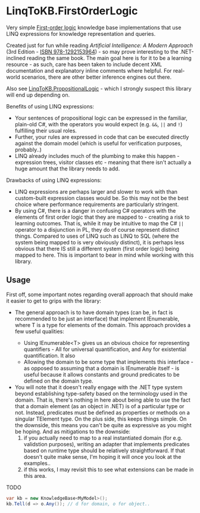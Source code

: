 ﻿# LinqToKB.FirstOrderLogic

Very simple [First-order logic](https://en.wikipedia.org/wiki/First-order_logic) knowledge base implementations that use LINQ expressions for knowledge representation and queries.

Created just for fun while reading _Artificial Intelligence: A Modern Approach_ (3rd Edition - [ISBN 978-1292153964](https://www.google.com/search?q=isbn+978-1292153964)) - so may prove interesting to the .NET-inclined reading the same book.
The main goal here is for it to be a learning resource - as such, care has been taken to include decent XML documentation and explanatory inline comments where helpful.
For real-world scenarios, there are other better inference engines out there.

Also see [LinqToKB.PropositionalLogic](https://github.com/sdcondon/LinqToKB.PropositionalLogic) - which I strongly suspect this library will end up depending on.

Benefits of using LINQ expressions:
* Your sentences of propositional logic can be expressed in the familiar, plain-old C#, with the operators you would expect (e.g. `&&`, `||` and `!`) fulfilling their usual roles.
* Further, your rules are expressed in code that can be executed directly against the domain model (which is useful for verification purposes, probably..)
* LINQ already includes much of the plumbing to make this happen - expression trees, visitor classes etc - meaning that there isn't actually a huge amount that the library needs to add.

Drawbacks of using LINQ expressions:
* LINQ expressions are perhaps larger and slower to work with than custom-built expression classes would be. So this may not be the best choice where performance requirements are particularly stringent.
* By using C#, there is a danger in confusing C# operators with the elements of first order logic that they are mapped to - creating a risk to learning outcomes.
That is, while it may be intuitive to map the C# `||` operator to a disjunction in PL, they do of course represent distinct things.
Compared to uses of LINQ such as LINQ to SQL (where the system being mapped to is very obviously distinct), it is perhaps less obvious that there IS still a different system (first order logic) being mapped to here. This is important to bear in mind while working with this library.

## Usage

First off, some important notes regarding overall approach that should make it easier to get to grips with the library:

* The general approach is to have domain types (can be, in fact is recommended to be just an interface) that implement IEnumerable<T>, where T is a type for elements of the domain. This approach provides a few useful qualities:
  * Using IEnumerable&lt;T&gt; gives us an obvious choice for representing quantifiers - All for universal quantification, and Any for existential quantification. It also
  * Allowing the domain to be some type that implements this interface  - as opposed to assuming that a domain is IEnumerable<T> itself - is useful because it allows constants and ground predicates to be defined on the domain type.
* You will note that it doesn't really engage with the .NET type system beyond establishing type-safety based on the terminology used in the domain.
That is, there's nothing in here about being able to use the fact that a domain element (as an object in .NET) is of a particular type or not.
Instead, predicates must be defined as properties or methods on a singular TElement type. On the plus side, this keeps things simple. On the downside, this means you can't be quite as expressive as you might be hoping.
And as mitigations to the downside:
  1. if you actually need to map to a real instantiated domain (for e.g. validstion purposes), writing an adapter that implements predicates based on runtime type should be relatively straightforward. If that doesn't quite make sense, I'm hoping it will once you look at the examples..
  2. if this works, I may revisit this to see what extensions can be made in this area.


TODO


```csharp
var kb = new KnowledgeBase<MyModel>();
kb.Tell(d => o.Any()); // d for domain, o for object..
```
